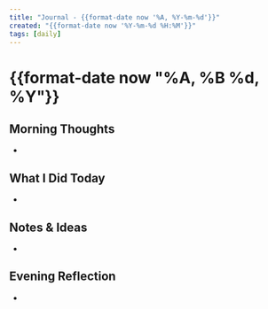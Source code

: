 ```yaml
---
title: "Journal - {{format-date now '%A, %Y-%m-%d'}}"
created: "{{format-date now '%Y-%m-%d %H:%M'}}"
tags: [daily]
---
```


# {{format-date now "%A, %B %d, %Y"}}

## Morning Thoughts

-

## What I Did Today

-

## Notes & Ideas

-

## Evening Reflection

-
